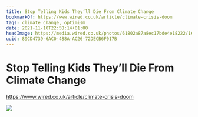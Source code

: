 ```yaml
---
title: Stop Telling Kids They’ll Die From Climate Change
bookmarkOf: https://www.wired.co.uk/article/climate-crisis-doom
tags: climate change, optimism
date: 2021-11-10T22:58:14+01:00
headImage: https://media.wired.co.uk/photos/61802a87a8ec17bde4e18222/16:9/w_1280,c_limit/Stop-Telling-Kids-They%E2%80%99ll-Die-From-Climate-Change.jpg
uuid: 89CD4739-6AC0-488A-AC26-72DECB6F017B
---
```

# Stop Telling Kids They’ll Die From Climate Change

https://www.wired.co.uk/article/climate-crisis-doom

![](https://media.wired.co.uk/photos/61802a87a8ec17bde4e18222/16:9/w_1280,c_limit/Stop-Telling-Kids-They%E2%80%99ll-Die-From-Climate-Change.jpg)
